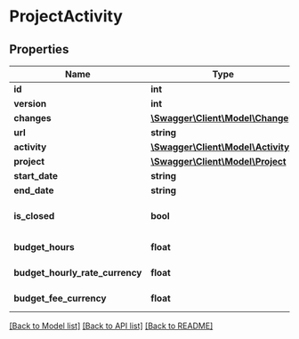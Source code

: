 # ProjectActivity

## Properties
Name | Type | Description | Notes
------------ | ------------- | ------------- | -------------
**id** | **int** |  | [optional] 
**version** | **int** |  | [optional] 
**changes** | [**\Swagger\Client\Model\Change[]**](Change.md) |  | [optional] 
**url** | **string** |  | [optional] 
**activity** | [**\Swagger\Client\Model\Activity**](Activity.md) |  | [optional] 
**project** | [**\Swagger\Client\Model\Project**](Project.md) |  | [optional] 
**start_date** | **string** |  | [optional] 
**end_date** | **string** |  | [optional] 
**is_closed** | **bool** |  | [optional] [default to false]
**budget_hours** | **float** | Set budget hours | [optional] 
**budget_hourly_rate_currency** | **float** | Set budget hourly rate | [optional] 
**budget_fee_currency** | **float** | Set budget fee | [optional] 

[[Back to Model list]](../../README.md#documentation-for-models) [[Back to API list]](../../README.md#documentation-for-api-endpoints) [[Back to README]](../../README.md)

